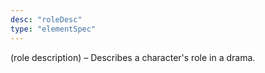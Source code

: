 ```yaml
---
desc: "roleDesc"
type: "elementSpec"
---
```


(role description) – Describes a character's role in a drama.
